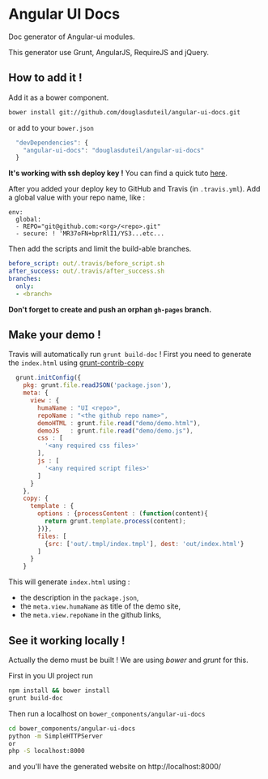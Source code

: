 # Angular UI Docs
Doc generator of Angular-ui modules. 

This generator use Grunt, AngularJS, RequireJS and jQuery.

## How to add it !

Add it as a bower component.

```sh
bower install git://github.com/douglasduteil/angular-ui-docs.git
```
or add to your `bower.json`
```Javascript
  "devDependencies": {
    "angular-ui-docs": "douglasduteil/angular-ui-docs"
  }
```

**It's working with ssh deploy key !**
You can find a quick tuto [here](https://gist.github.com/douglasduteil/5525750#file-travis-secure-key-sh).

After you added your deploy key to GitHub and Travis (in  `.travis.yml`).  Add a global value with your repo name, like : 

```
env:
  global:
  - REPO="git@github.com:<org>/<repo>.git"
  - secure: ! 'MR37oFN+bprRlI1/YS3...etc...
```

Then add the scripts and limit the build-able branches.

```yaml
before_script: out/.travis/before_script.sh
after_success: out/.travis/after_success.sh
branches:
  only:
  - <branch>
```

__Don't forget to create and push an orphan `gh-pages` branch.__


## Make your demo !

Travis will automatically run `grunt build-doc` ! 
First you need to generate the `index.html` using [grunt-contrib-copy](https://github.com/gruntjs/grunt-contrib-copy)

```Javascript
  grunt.initConfig({
    pkg: grunt.file.readJSON('package.json'),
    meta: {
      view : {
        humaName : "UI <repo>",
        repoName : "<the github repo name>",
        demoHTML : grunt.file.read("demo/demo.html"),
        demoJS   : grunt.file.read("demo/demo.js"),
        css : [
          '<any required css files>'
        ],
        js : [
          '<any required script files>'
        ]
      }
    },
    copy: {
      template : {
        options : {processContent : (function(content){
          return grunt.template.process(content);
        })},
        files: [
          {src: ['out/.tmpl/index.tmpl'], dest: 'out/index.html'}
        ]
      }
    }
```

This will generate `index.html` using :
 - the description in the `package.json`,
 - the `meta.view.humaName` as title of the demo site,
 - the `meta.view.repoName` in the github links,


## See it working locally !
Actually the demo must be built !
We are using _bower_ and  _grunt_ for this.

First in you UI project run
```sh
npm install && bower install
grunt build-doc
```

Then run a localhost on `bower_components/angular-ui-docs`
```sh
cd bower_components/angular-ui-docs
python -m SimpleHTTPServer
or
php -S localhost:8000
```

and you'll have the generated website on http://localhost:8000/
